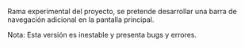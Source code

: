 Rama experimental del proyecto, se pretende desarrollar una barra de navegación adicional en la pantalla principal.



Nota: Esta versión es inestable y presenta bugs y errores.